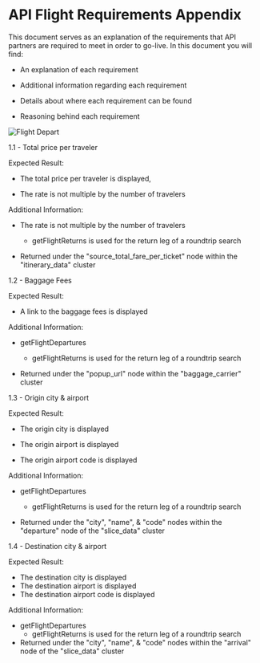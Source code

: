 API Flight Requirements Appendix
================================

This document serves as an explanation of the requirements that API
partners are required to meet in order to go-live. In this document you
will find:

-   An explanation of each requirement

-   Additional information regarding each requirement

-   Details about where each requirement can be found

-   Reasoning behind each requirement

![Flight Depart](https://raw.githubusercontent.com/priceline-partner-network/api-documentation/master/Assets/Launch%20Requirements/FlightPathDeparting.png)

  1.1 -  Total price per traveler
  
Expected Result:
 - The total price per traveler is displayed,

- The rate is not multiple by the number of travelers
   
 Additional Information: 
 - The rate is not multiple by the number of travelers
                
    -   getFlightReturns is used for the return leg of a roundtrip search
                      
 - Returned under the "source_total_fare_per_ticket" node
                        within the "itinerary_data" cluster
                  

 1.2 -     Baggage Fees
 
 Expected Result:

 - A link to the baggage fees is displayed
 
  Additional Information: 

 - getFlightDepartures
    - getFlightReturns is used for the return leg of a
                            roundtrip search
                    
 - Returned under the "popup_url" node within the
        "baggage_carrier" cluster
                
1.3 - Origin city &amp; airport

Expected Result:
   - The origin city is displayed

   - The origin airport is displayed

   - The origin airport code is displayed

  Additional Information: 

  - getFlightDepartures

      -  getFlightReturns is used for the return leg of a
        roundtrip search
  
   - Returned under the "city", "name", &amp; "code" nodes
    within the "departure" node of the "slice_data" cluster
                  
1.4 - 	Destination city & airport	

Expected Result: 
- The destination city is displayed
- The destination airport is displayed
- The destination airport code is displayed

Additional Information: 
 - getFlightDepartures
    - getFlightReturns is used for the return leg of a roundtrip search
 - Returned under the "city", "name", & "code" nodes within the "arrival" node of the "slice_data" cluster
 